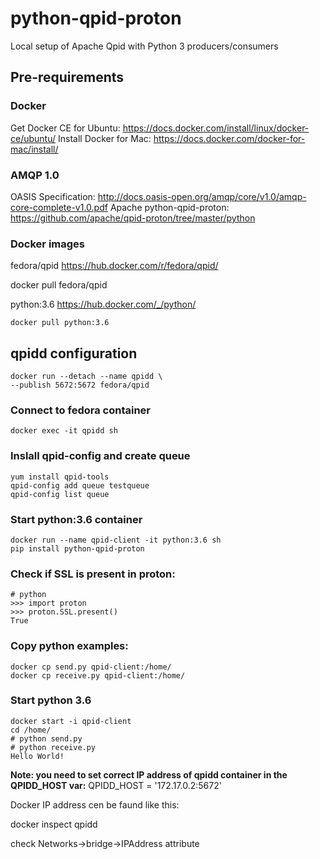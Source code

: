 # python-qpid-proton
Local setup of Apache Qpid with Python 3 producers/consumers

## Pre-requirements
### Docker

Get Docker CE for Ubuntu: https://docs.docker.com/install/linux/docker-ce/ubuntu/
Install Docker for Mac: https://docs.docker.com/docker-for-mac/install/

### AMQP 1.0
OASIS Specification: http://docs.oasis-open.org/amqp/core/v1.0/amqp-core-complete-v1.0.pdf
Apache python-qpid-proton: https://github.com/apache/qpid-proton/tree/master/python

### Docker images
fedora/qpid https://hub.docker.com/r/fedora/qpid/

docker pull fedora/qpid

python:3.6 https://hub.docker.com/_/python/
```
docker pull python:3.6
```

## qpidd configuration

```
docker run --detach --name qpidd \
--publish 5672:5672 fedora/qpid
```

### Connect to fedora container
```
docker exec -it qpidd sh
```
### Inslall qpid-config and create queue
```
yum install qpid-tools
qpid-config add queue testqueue
qpid-config list queue
```

### Start python:3.6 container
```
docker run --name qpid-client -it python:3.6 sh
pip install python-qpid-proton
```

### Check if SSL is present in proton:

```
# python
>>> import proton
>>> proton.SSL.present() 
True
```

### Copy python examples:

```
docker cp send.py qpid-client:/home/
docker cp receive.py qpid-client:/home/
```

### Start python 3.6
```
docker start -i qpid-client
cd /home/
# python send.py
# python receive.py
Hello World!
```

__Note: you need to set correct IP address of qpidd container in the QPIDD_HOST var:__
QPIDD_HOST = '172.17.0.2:5672'

Docker IP address cen be faund like this:

docker inspect qpidd

check Networks->bridge->IPAddress attribute
